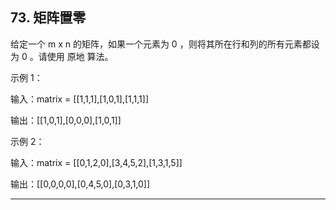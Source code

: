 ## 73. 矩阵置零
给定一个 m x n 的矩阵，如果一个元素为 0 ，则将其所在行和列的所有元素都设为 0 。请使用 原地 算法。

示例 1：


输入：matrix = [[1,1,1],[1,0,1],[1,1,1]]

输出：[[1,0,1],[0,0,0],[1,0,1]]

示例 2：

输入：matrix = [[0,1,2,0],[3,4,5,2],[1,3,1,5]]

输出：[[0,0,0,0],[0,4,5,0],[0,3,1,0]]

--------
